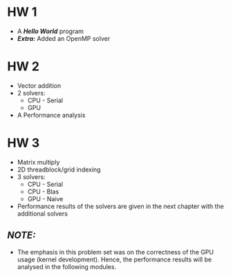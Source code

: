# HW 1
- A ***Hello World*** program
- ***Extra:*** Added an OpenMP solver

# HW 2
- Vector addition
- 2 solvers:
    - CPU - Serial
    - GPU
- A Performance analysis 

# HW 3
- Matrix multiply
- 2D threadblock/grid indexing
- 3 solvers:
    - CPU - Serial
    - CPU - Blas
    - GPU - Naive
- Performance results of the solvers are given in the next chapter with the additional solvers 

## ***NOTE:***
- The emphasis in this problem set was on the correctness of the GPU usage (kernel development). Hence, the performance results will be analysed in the following modules.